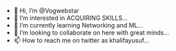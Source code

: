 - 👋 Hi, I’m @Vogwebstar
- 👀 I’m interested in ACQUIRING SKILLS...
- 🌱 I’m currently learning Networking and ML...
- 💞️ I’m looking to collaborate on here with great minds...
- 📫 How to reach me on twitter as khalifayusuf...

<!---
Vogwebstar/Vogwebstar is a ✨ special ✨ repository because its `README.md` (this file) appears on your GitHub profile.
You can click the Preview link to take a look at your changes.
--->
